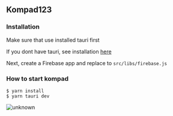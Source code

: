 ## Kompad123

### Installation

Make sure that use installed tauri first

If you dont have tauri, see installation [here](https://tauri.studio/v1/guides/getting-started/prerequisites)

Next, create a Firebase app and replace to `src/libs/firebase.js`

### How to start kompad

```shell
$ yarn install
$ yarn tauri dev
``` 
![unknown](https://user-images.githubusercontent.com/95471659/199690844-b77d80d9-bd73-41b5-8fe4-611f1c62174e.png)
